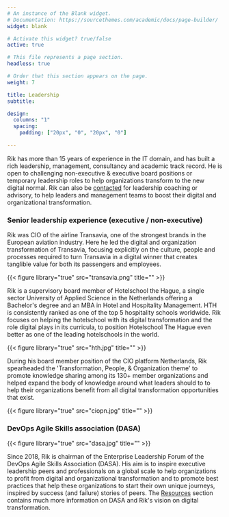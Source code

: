```yaml
---
# An instance of the Blank widget.
# Documentation: https://sourcethemes.com/academic/docs/page-builder/
widget: blank

# Activate this widget? true/false
active: true

# This file represents a page section.
headless: true

# Order that this section appears on the page.
weight: 7

title: Leadership
subtitle:

design:
  columns: "1"
  spacing:
    padding: ["20px", "0", "20px", "0"]
    
---
```

Rik has more than 15 years of experience in the IT domain, and has built a rich leadership, management, consultancy and academic track record. He is open to challenging non-executive & executive board positions or temporary leadership roles to help organizations transform to the new digital normal. Rik can also be [contacted](#contact) for leadership coaching or advisory, to help leaders and management teams to boost their digital and organizational transformation. 

### Senior leadership experience (executive / non-executive)
 Rik was CIO of the airline Transavia, one of the strongest brands in the European aviation industry. Here he led the digital and organization transformation of Transavia, focusing explicitly on the culture, people and processes required to turn Transavia in a digital winner that creates tanglible value for both its passengers and employees.

{{< figure library="true" src="transavia.png" title="" >}}

Rik is a supervisory board member of Hotelschool the Hague, a single sector University of Applied Science in the Netherlands offering a Bachelor's degree and an MBA in Hotel and Hospitality Management. HTH is consistently ranked as one of the top 5 hospitality schools worldwide. Rik focuses on helping the hotelschool with its digital transformation and the role digital plays in its curricula, to position Hotelschool The Hague even better as one of the leading hotelschools in the world.

{{< figure library="true" src="hth.jpg" title="" >}}

During his board member position of the CIO platform Netherlands, Rik spearheaded the 'Transformation, People, & Organization theme' to promote knowledge sharing among its 130+ member organizations and helped expand the body of knowledge around what leaders should to to help their organizations benefit from all digital transformation opportunities that exist.

{{< figure library="true" src="ciopn.jpg" title="" >}}

### DevOps Agile Skills association (DASA)

{{< figure library="true" src="dasa.jpg" title="" >}}

Since 2018, Rik is chairman of the Enterprise Leadership Forum of the DevOps Agile Skills Association (DASA). His aim is to inspire executive leadership peers and professionals on a global scale to help organizations to profit from digital and organizational transformation and to promote best practices that help these organizations to start their own unique journeys, inspired by success (and failure) stories of peers. The [Resources](#resources) section contains much more information on DASA and Rik's vision on digital transformation.








